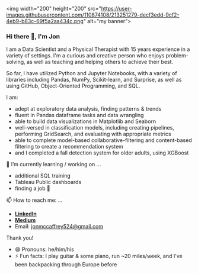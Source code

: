 <p align=”center”>


<img width="200" height="200" src="https://user-images.githubusercontent.com/110874108/213251279-decf3edd-9cf2-4eb9-b83c-69f5a2aa434c.png" alt="my banner”>


</p>


### Hi there 👋, I'm Jon

I am a Data Scientist and a Physical Therapist with 15 years experience in a variety of settings. 
I'm a curious and creative person who enjoys problem-solving, as well as teaching and helping others to achieve their best.

So far, I have utilized Python and Jupyter Notebooks, with a variety of libraries including Pandas, NumPy, Scikit-learn, and Surprise, as well as using GitHub, Object-Oriented Programming, and SQL.

I am:
- adept at exploratory data analysis, finding patterns & trends
- fluent in Pandas dataframe tasks and data wrangling
- able to build data visualizations in Matplotlib and Seaborn
- well-versed in classification models, including creating pipelines, performing GridSearch, and evaluating with appropriate metrics
- able to complete model-based collaborative-filtering and content-based filtering to create a recommendation system
- and I completed a fall detection system for older adults, using XGBoost

🔭 I’m currently learning / working on ...
- additional SQL training
- Tableau Public dashboards
- finding a job 🙂

📫 How to reach me: ...

- __[LinkedIn](https://www.linkedin.com/in/jonmccaffrey/)__
- __[Medium](https://medium.com/@jonmccaffrey524)__ 
- Email: jonmccaffrey524@gmail.com

Thank you!

- 😄 Pronouns: he/him/his
- ⚡ Fun facts: I play guitar & some piano, run ~20 miles/week, and I've been backpacking through Europe before

<!--
**mccafj/mccafj** is a ✨ _special_ ✨ repository because its `README.md` (this file) appears on your GitHub profile.

Here are some ideas to get you started:

- 🔭 I’m currently working on ...
- 🌱 I’m currently learning ...
- 👯 I’m looking to collaborate on ...
- 🤔 I’m looking for help with ...
- 💬 Ask me about ...
- 
- 😄 Pronouns: ...
- ⚡ Fun fact: ...
-->
